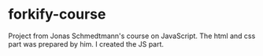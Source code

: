 # forkify-course
Project from Jonas Schmedtmann's course on JavaScript. The html and css part was prepared by him. I created the JS part.

